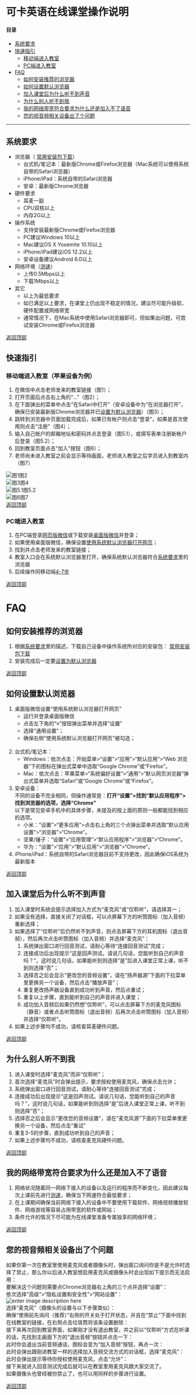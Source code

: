 <h1 id="可卡英语在线课堂操作说明">可卡英语在线课堂操作说明</h1>
<h4 id="目录">目录</h4>
<ul>
<li><a href="#%E7%B3%BB%E7%BB%9F%E8%A6%81%E6%B1%82">系统要求</a></li>
<li><a href="#%E5%BF%AB%E9%80%9F%E6%8C%87%E5%BC%95">快速指引</a>
<ul>
<li><a href="#%E7%A7%BB%E5%8A%A8%E7%AB%AF%E8%BF%9B%E5%85%A5%E6%95%99%E5%AE%A4%EF%BC%88%E8%8B%B9%E6%9E%9C%E8%AE%BE%E5%A4%87%E4%B8%BA%E4%BE%8B%EF%BC%89">移动端进入教室</a></li>
<li><a href="#PC%E7%AB%AF%E8%BF%9B%E5%85%A5%E6%95%99%E5%AE%A4">PC端进入教室</a></li>
</ul>
</li>
<li><a href="#faq">FAQ</a>
<ul>
<li><a href="#%E5%A6%82%E4%BD%95%E5%AE%89%E8%A3%85%E6%8E%A8%E8%8D%90%E7%9A%84%E6%B5%8F%E8%A7%88%E5%99%A8">如何安装推荐的浏览器</a></li>
<li><a href="#%E5%A6%82%E4%BD%95%E8%AE%BE%E7%BD%AE%E9%BB%98%E8%AE%A4%E6%B5%8F%E8%A7%88%E5%99%A8">如何设置默认浏览器</a></li>
<li><a href="#%E5%8A%A0%E5%85%A5%E8%AF%BE%E5%A0%82%E5%90%8E%E4%B8%BA%E4%BB%80%E4%B9%88%E5%90%AC%E4%B8%8D%E5%88%B0%E5%A3%B0%E9%9F%B3">加入课堂后为什么听不到声音</a></li>
<li><a href="#%E4%B8%BA%E4%BB%80%E4%B9%88%E5%88%AB%E4%BA%BA%E5%90%AC%E4%B8%8D%E5%88%B0%E6%88%91">为什么别人听不到我</a></li>
<li><a href="#%E6%88%91%E7%9A%84%E7%BD%91%E7%BB%9C%E5%B8%A6%E5%AE%BD%E7%AC%A6%E5%90%88%E8%A6%81%E6%B1%82%E4%B8%BA%E4%BB%80%E4%B9%88%E8%BF%98%E6%98%AF%E5%8A%A0%E5%85%A5%E4%B8%8D%E4%BA%86%E8%AF%AD%E9%9F%B3">我的网络带宽符合要求为什么还是加入不了语音</a></li>
<li><a href="#%E6%82%A8%E7%9A%84%E8%A7%86%E9%9F%B3%E9%A2%91%E7%9B%B8%E5%85%B3%E8%AE%BE%E5%A4%87%E5%87%BA%E4%BA%86%E4%B8%AA%E9%97%AE%E9%A2%98">您的视音频相关设备出了个问题</a></li>
</ul>
</li>
</ul>
<hr>
<h2 id="系统要求">系统要求</h2>
<ul>
<li>浏览器（ <a href="https://pan.baidu.com/s/1Y8Ji7KLncefzNGm_6MN-lw">常用安装包下载</a>）
<ul>
<li>台式机/笔记本：最新版Chrome或Firefox浏览器（Mac系统可以使用系统自带的Safari浏览器）</li>
<li>iPhone/iPad：系统自带的Safari浏览器</li>
<li>安卓：最新版Chrome浏览器</li>
</ul>
</li>
<li>硬件要求
<ul>
<li>耳麦一副</li>
<li>CPU双核以上</li>
<li>内存2G以上</li>
</ul>
</li>
<li>操作系统
<ul>
<li>支持安装最新版Chrome或Firefox浏览器</li>
<li>PC建议Windows 10以上</li>
<li>Mac建议OS X Yosemite 10.10以上</li>
<li>iPhone/iPad建议iOS 12.2以上</li>
<li>安卓设备建议Android 6.0以上</li>
</ul>
</li>
<li>网络环境（<a href="http://www.speedtest.cn/">测速</a>）
<ul>
<li>上传0.5Mbps以上</li>
<li>下载1Mbps以上</li>
</ul>
</li>
<li>其它
<ul>
<li>以上为最低要求</li>
<li>如已满足以上要求，在课堂上仍出现不稳定的情况，建议尽可能升级软、硬件配置或网络带宽</li>
<li>通常情况下，在Mac系统中使用Safari浏览器即可，但如果出问题，可尝试安装Chrome或Firefox浏览器</li>
</ul>
</li>
</ul>
<p><a href="#%E5%8F%AF%E5%8D%A1%E8%8B%B1%E8%AF%AD%E5%9C%A8%E7%BA%BF%E8%AF%BE%E5%A0%82%E6%93%8D%E4%BD%9C%E8%AF%B4%E6%98%8E">返回顶部</a></p>
<h2 id="快速指引">快速指引</h2>
<h3 id="移动端进入教室（苹果设备为例）">移动端进入教室（苹果设备为例）</h3>
<ol>
<li>在微信中点击老师发来的教室链接（图1）；</li>
<li>打开页面后点击右上角的“…”（图2）；</li>
<li>在下面弹出的菜单中点击“在Safari中打开”（安卓设备中为“在浏览器打开”，确保已安装最新版Chrome浏览器并已<a href="#%E5%A6%82%E4%BD%95%E8%AE%BE%E7%BD%AE%E9%BB%98%E8%AE%A4%E6%B5%8F%E8%A7%88%E5%99%A8">设置为默认浏览器</a>）（图3）；</li>
<li>跳转到浏览器中页面加载完成后，如果已有帐户则点击“登录”，如果是首次使用则点击“注册”（图4）；</li>
<li>输入自己帐户的邮箱地址和密码并点击登录（图5.1），或填写表单注册新帐户后登录（图5.2）；</li>
<li>回到教室页面点击“加入”按钮（图6）；</li>
<li>老师尚未进入教室之前会显示等待画面，老师进入教室之后学员进入到教室内（图7）</li>
</ol>
<p><img src="https://lh3.googleusercontent.com/P2rIRGrHb01w0lF3xjX6YqMOv3hzYDDFmKVJv311epLrznJtrYWv3r-kg_qFS0zdWF_LQJStgSHt" alt="图1图2"><br>
<img src="https://lh3.googleusercontent.com/sBlLZElQ_LOwi2q1i_cfuc0eSpv284i4hsQ6yAT6YaHKNMO-bIVfkztbuNKQbBvuVT-I6MI9dywr" alt="图3图4"><br>
<img src="https://lh3.googleusercontent.com/AdTw9hYItekImPNltihribsF7Q8-SZ0xtQlU9j8bVdARjW22GfGX1dTKdaak5nrLcDymp7IjD-c1" alt="图5.1图5.2"><br>
<img src="https://lh3.googleusercontent.com/5_AG2kLfvj34DXCsijQs1y_vHptPhzAGyqXSQ0Mwlbo7WJ0dbfwQA0eoCx3_M_C0z4eQduHXciMM" alt="图6图7"><br>
<a href="#%E5%8F%AF%E5%8D%A1%E8%8B%B1%E8%AF%AD%E5%9C%A8%E7%BA%BF%E8%AF%BE%E5%A0%82%E6%93%8D%E4%BD%9C%E8%AF%B4%E6%98%8E">返回顶部</a></p>
<h3 id="pc端进入教室">PC端进入教室</h3>
<ol>
<li>在PC端登录<a href="https://wx.qq.com/">网页版微信</a>或下载安装<a href="https://weixin.qq.com/cgi-bin/readtemplate?&amp;t=weixin_download_list">桌面版微信</a>并登录；</li>
<li>如果使用桌面版微信，确保设置<a href="#%E5%A6%82%E4%BD%95%E8%AE%BE%E7%BD%AE%E9%BB%98%E8%AE%A4%E6%B5%8F%E8%A7%88%E5%99%A8">使用系统默认浏览器打开网页</a>；</li>
<li>找到并点击老师发来的教室链接；</li>
<li>教室入口会在系统默认浏览器里打开，确保系统默认浏览器符合<a href="#%E7%B3%BB%E7%BB%9F%E8%A6%81%E6%B1%82">系统要求</a>里的浏览器</li>
<li>后续操作同移动端<a href="#%E7%A7%BB%E5%8A%A8%E7%AB%AF%E8%BF%9B%E5%85%A5%E6%95%99%E5%AE%A4%EF%BC%88%E8%8B%B9%E6%9E%9C%E8%AE%BE%E5%A4%87%E4%B8%BA%E4%BE%8B%EF%BC%89">4-7步</a></li>
</ol>
<p><a href="#%E5%8F%AF%E5%8D%A1%E8%8B%B1%E8%AF%AD%E5%9C%A8%E7%BA%BF%E8%AF%BE%E5%A0%82%E6%93%8D%E4%BD%9C%E8%AF%B4%E6%98%8E">返回顶部</a></p>
<h1 id="faq">FAQ</h1>
<h2 id="如何安装推荐的浏览器">如何安装推荐的浏览器</h2>
<ol>
<li>根据<a href="#%E7%B3%BB%E7%BB%9F%E8%A6%81%E6%B1%82">系统要求</a>里的描述，下载自己设备中操作系统所对应的安装包： <a href="https://pan.baidu.com/s/1Y8Ji7KLncefzNGm_6MN-lw">常用安装包下载</a></li>
<li>安装完成后一定要<a href="#%E5%A6%82%E4%BD%95%E8%AE%BE%E7%BD%AE%E9%BB%98%E8%AE%A4%E6%B5%8F%E8%A7%88%E5%99%A8">设置为默认浏览器</a></li>
</ol>
<p><a href="#%E5%8F%AF%E5%8D%A1%E8%8B%B1%E8%AF%AD%E5%9C%A8%E7%BA%BF%E8%AF%BE%E5%A0%82%E6%93%8D%E4%BD%9C%E8%AF%B4%E6%98%8E">返回顶部</a></p>
<h2 id="如何设置默认浏览器">如何设置默认浏览器</h2>
<ol>
<li>桌面版微信设置“使用系统默认浏览器打开网页”
<ul>
<li>运行并登录桌面版微信</li>
<li>点击左下角的“≡”按钮弹出菜单并选择“设置”</li>
<li>选择“通用设置”；</li>
<li>确保右侧“使用系统默认浏览器打开网页”被勾选；<br>
<img src="https://lh3.googleusercontent.com/30pIcTi4xkR9m55jHQ1wEpqn3DTzxm7ilaSNQpsYxoclzEbCR6zC9rSjxBC7RhRWE-x3WsOFu-tf" alt=""></li>
</ul>
</li>
<li>台式机/笔记本：
<ul>
<li>Windows：依次点击：开始菜单&gt;“设置”&gt;“应用”&gt;“默认应用”&gt;“Web 浏览器”下的图标在弹出式菜单中选取“Google Chrome”或“Firefox”。</li>
<li>Mac：依次点击：苹果菜单&gt;“系统偏好设置”&gt;“通用”&gt;“默认网页浏览器”弹出式菜单并选取“Safari”或“Google Chrome”或“Firefox”。</li>
</ul>
</li>
<li>安卓设备：<br>
不同的设备不完全相同，但操作通常是：<strong>打开“设置”&gt;找到“默认应用程序”&gt;找到浏览器的选项，选择“Chrome”</strong><br>
以下是常见安卓手机中的具体步骤，未提及的按上面的原则一般都能找到相应的选项。
<ul>
<li>小米：“设置”&gt;“更多应用”&gt;点击右上角的三个点弹出菜单并选取“默认应用设置”&gt;“浏览器”&gt;“Chrome”。</li>
<li>坚果/锤子：“设置”&gt;“应用管理”&gt;“默认应用程序”&gt;“浏览器”&gt;“Chrome”。</li>
<li>华为：“设置”&gt;“应用”&gt;“默认应用”&gt;“浏览器”&gt;“Chrome”。</li>
</ul>
</li>
<li>iPhone/iPad：系统自带的Safari浏览器目前不支持更改，因此确保iOS系统为最新版本</li>
</ol>
<p><a href="#%E5%8F%AF%E5%8D%A1%E8%8B%B1%E8%AF%AD%E5%9C%A8%E7%BA%BF%E8%AF%BE%E5%A0%82%E6%93%8D%E4%BD%9C%E8%AF%B4%E6%98%8E">返回顶部</a></p>
<h2 id="加入课堂后为什么听不到声音">加入课堂后为什么听不到声音</h2>
<ol>
<li>加入课堂时系统会提示选择加入方式为“麦克风”或“仅聆听”，请选择其一；</li>
<li>如果没有选择，直接关闭了对话框，可以点屏幕下方的听筒图标（加入音频）重新选择；</li>
<li>如果选择了“仅聆听”后仍然听不到声音，则点击屏幕下方的耳机图标（退出音频），然后再次点击听筒图标（加入音频）并选择“麦克风”：
<ol>
<li>系统弹出窗口进行回音测试，请耐心等待“连接回音测试”完成；</li>
<li>连接成功后出现提示“这是回声测试。请说几句话，您能听到自己的声音吗？”，这时说几句话，如果能听到则选择“是”后进入课堂正常上课，听不到则选择“否”；</li>
<li>选择否之后会显示“更改您的音频设置”，请在“扬声器源”下面的下拉菜单里更换另一个设备，然后点击“播放声音”；</li>
<li>重复更改扬声器设备直到成功听到声音，然后点重试；</li>
<li>重复以上步骤，直到能听到自己的声音并进入课堂；</li>
<li>成功加入音频后如果仍然想“仅聆听”，可以点击屏幕下方的麦克风图标（静音）或者点击听筒图标（退出音频）后再次点击听筒图标（加入音频）并选择“仅聆听”。</li>
</ol>
</li>
<li>如果上述步骤均不成功，请核查耳麦硬件问题。</li>
</ol>
<p><a href="#%E5%8F%AF%E5%8D%A1%E8%8B%B1%E8%AF%AD%E5%9C%A8%E7%BA%BF%E8%AF%BE%E5%A0%82%E6%93%8D%E4%BD%9C%E8%AF%B4%E6%98%8E">返回顶部</a></p>
<h2 id="为什么别人听不到我">为什么别人听不到我</h2>
<ol>
<li>进入课堂时选择“麦克风”而非“仅聆听”；</li>
<li>首次选择“麦克风”时会弹出提示，要求授权使用麦克风，确保点击允许；</li>
<li>系统弹出窗口进行回音测试，请耐心等待“连接回音测试”完成；</li>
<li>连接成功后出现提示“这是回声测试。请说几句话，您能听到自己的声音吗？”，这时说几句话，如果能听到则选择“是”后进入课堂正常上课，听不到则选择“否”；</li>
<li>选择否之后会显示“更改您的音频设置”，请在“麦克风源”下面的下拉菜单里更换另一个设备，然后点击“重试”</li>
<li>重复3-5的步骤，直到成功听到自己的声音；</li>
<li>如果上述步骤均不成功，请核查麦克风硬件问题。</li>
</ol>
<p><a href="#%E5%8F%AF%E5%8D%A1%E8%8B%B1%E8%AF%AD%E5%9C%A8%E7%BA%BF%E8%AF%BE%E5%A0%82%E6%93%8D%E4%BD%9C%E8%AF%B4%E6%98%8E">返回顶部</a></p>
<h2 id="我的网络带宽符合要求为什么还是加入不了语音">我的网络带宽符合要求为什么还是加入不了语音</h2>
<ol>
<li>网络状况随着同一网络下接入的设备以及运行的程序而不断变化，因此建议每次上课前先进行<a href="http://www.speedtest.cn/">测速</a>，确保当下网速符合最低要求；</li>
<li>在上课期间确保当前网络下接入的设备中不要使用下载软件、网络视频播放软件、网络游戏等容易占用带宽的软件或网站；</li>
<li>条件允许的情况下尽可能为在线课堂准备专属独享的网络环境；</li>
</ol>
<p><a href="#%E5%8F%AF%E5%8D%A1%E8%8B%B1%E8%AF%AD%E5%9C%A8%E7%BA%BF%E8%AF%BE%E5%A0%82%E6%93%8D%E4%BD%9C%E8%AF%B4%E6%98%8E">返回顶部</a></p>
<h2 id="您的视音频相关设备出了个问题">您的视音频相关设备出了个问题</h2>
<p>如果你第一次在教室里使用麦克风或者摄像头时，弹出窗口询问你是不是允许时选择了禁止，那么你以后进入教室想启用麦克风或摄像头时会出现如下提示而无法启用：<br>
<img src="https://lh3.googleusercontent.com/4Bu8zoMnBGK0IipQOmvpGUgPitv3iclAug0l5XBoPZu6c463EI4ZxGgElLixb_zrF7d_O-koo_05" alt=""><br>
要解决这个问题则需要点Chrome浏览器右上角的三个点并选择“设置”：<br>
<img src="https://lh3.googleusercontent.com/y3zqO1MvmKuF7ltPPYeJN52WM6A-w6YF1q45It3rGCdscPee9bQoBQ6UrPwgfunE1RG-RwVH9r3m" alt=""><br>
依次选择“高级”&gt;“隐私设置和安全性”&gt;“网站设置”：<br>
<img src="https://lh3.googleusercontent.com/4yRkzQTux0-IlxbRvDRIJiJavaXUfdiRrlSPAbAo_lLfS2nRKa0gL--iiGyQgu9zUrRJ9xFxu4jE" alt="enter image description here"><br>
选择“麦克风”（摄像头的设置与以下步骤类似）：<br>
<img src="https://lh3.googleusercontent.com/czXgVk9IR3vgBdjscsAnFPrjvwhel8SXJOM00BrFkcuIXr81AzpXQVt96t3opTmizDU3ldgh9s9f" alt=""><br>
确保“使用前先询问（推荐）”右侧的开关处于打开状态，并且在“禁止”下面中找到在线教室的链接，在右侧点击垃圾筒将该条设置删除：<br>
<img src="https://lh3.googleusercontent.com/xgNTzJsC2qg1C3o6KMrVby9tXIsDPPW7OEf0hGOBXnAdVNGDJIeiMg-7KeePn-v7-n6gRQG1pvG2" alt=""><br>
接下来再次回到教室界面，如果刚才没有退出教室，并之前以“仅聆听”方式在听课的话，先找到主画面下方的“退出音频”按钮并点击一下：<br>
<img src="https://lh3.googleusercontent.com/i6nJZHr9gVxfzU8HOPDt6PmL--B4PsVALYM8v9ZR_8LawS9TQdPtBOwvg3-evvVNsa82bdfKli1m" alt=""><br>
此时你会退出当前音频通话，图标会变为“加入音频”按钮，再点一次：<br>
<img src="https://lh3.googleusercontent.com/b4LwgrvAdOT2zPbKa6KL1ZhhUMba75LrJLJCos1mK6lPnK6JuUtFjnFf3cu83DxHxEvxt2JNOQnx" alt=""><br>
此时会弹出跟刚进教室一样的选择加入音频交流方式的对话框，选择“麦克风”：<br>
<img src="https://lh3.googleusercontent.com/a8Dl8hq0o3vx6s8968UrY8ymOXimMDtU50hKK_7z11doI7dAhQZWvre60RerzTYdPHduqDYojLPH" alt=""><br>
此时会弹出提示等待你授权使用麦克风，点击“允许”：<br>
<img src="https://lh3.googleusercontent.com/hW4NaqaZ67vQYSeAea_TMOqzjEARnxqlkzRVszTmZHEu4nSd3VsWmsaYPTGkOUakurA9S9hPy75u" alt=""><br>
接下来就进入回音测试完成后就可以在教室里用麦克风跟大家交流了。<br>
如果摄像头也曾经被你禁止了，也可以用同样的步骤进行设置。</p>
<p><a href="#%E5%8F%AF%E5%8D%A1%E8%8B%B1%E8%AF%AD%E5%9C%A8%E7%BA%BF%E8%AF%BE%E5%A0%82%E6%93%8D%E4%BD%9C%E8%AF%B4%E6%98%8E">返回顶部</a></p>

